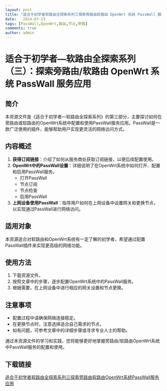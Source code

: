 ```yaml
---
layout: post
title: "适合于初学者软路由全探索系列三探索旁路由软路由 OpenWrt 系统 PassWall 服务应用"
date:   2024-07-13
tags: [PassWall,OpenWrt,路由,节点,旁路]
comments: true
author: admin
---
```

# 适合于初学者—软路由全探索系列（三）：探索旁路由/软路由 OpenWrt 系统 PassWall 服务应用

## 简介
本资源文件是《适合于初学者—软路由全探索系列》的第三部分，主要探讨如何在旁路由或软路由的OpenWrt系统中配置和使用PassWall服务应用。PassWall是一款广泛使用的插件，能够帮助用户实现更灵活的网络访问方式。

## 内容概述
1. **获得订阅链接**：介绍了如何从服务商处获取订阅链接，以便后续配置使用。
2. **OpenWrt中的PassWall设置**：详细说明了在OpenWrt系统中如何打开、配置和启用PassWall服务。
   - 打开PassWall
   - 节点订阅
   - 节点检查
   - 启用PassWall
3. **上网设备使用PassWall**：指导用户如何在上网设备中设置网关和更换节点，以实现通过PassWall进行网络访问。

## 适用对象
本资源适合对软路由和OpenWrt系统有一定了解的初学者，希望通过配置PassWall插件来实现更高级的网络功能。

## 使用方法
1. 下载资源文件。
2. 按照文章中的步骤，逐步配置OpenWrt系统中的PassWall服务。
3. 根据需要，在上网设备中进行相应的网关设置和节点更换。

## 注意事项
- 配置过程中请确保网络连接稳定。
- 在更换节点时，注意选择适合自己需求的节点。
- 如有问题，可参考文章中的详细步骤或寻求专业人士的帮助。

通过本资源文件的学习和实践，您将能够更好地掌握旁路由/软路由OpenWrt系统中PassWall服务的配置和使用。

## 下载链接

[适合于初学者软路由全探索系列三探索旁路由软路由OpenWrt系统PassWall服务应用](https://pan.quark.cn/s/522a353e218d)
